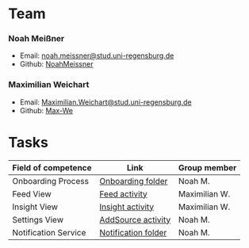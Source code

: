 # Team

### Noah Meißner 

- Email: noah.meissner@stud.uni-regensburg.de 
- Github: [NoahMeissner](https://github.com/NoahMeissner)

### Maximilian Weichart 

- Email: Maximilian.Weichart@stud.uni-regensburg.de
- Github: [Max-We](https://github.com/Max-We)

# Tasks

| Field of competence  | Link                                                                                                                                                                               | Group member  |
| -------------------- | ---------------------------------------------------------------------------------------------------------------------------------------------------------------------------------- | ------------- |
| Onboarding Process   | [Onboarding folder](https://github.com/NoahMeissner/OneFeed/tree/main/app/app/src/main/java/com/onefeed/app/activity/onboard)                 | Noah M.       |
| Feed View            | [Feed activity](https://github.com/NoahMeissner/OneFeed/blob/main/app/app/src/main/java/com/onefeed/app/activity/FeedActivity.java)           | Maximilian W. |
| Insight View         | [Insight activity](https://github.com/NoahMeissner/OneFeed/blob/main/app/app/src/main/java/com/onefeed/app/activity/InsightActivity.java)     | Maximilian W. |
| Settings View        | [AddSource activity](https://github.com/NoahMeissner/OneFeed/blob/main/app/app/src/main/java/com/onefeed/app/activity/AddSourceActivity.java) | Noah M.       |
| Notification Service | [Notification folder](https://github.com/NoahMeissner/OneFeed/tree/main/app/app/src/main/java/com/onefeed/app/notification)                   | Noah M.       |


